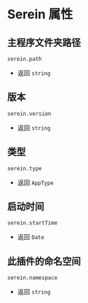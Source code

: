 # Serein 属性

## 主程序文件夹路径

`serein.path`

- 返回 `string`

## 版本

`serein.version`

- 返回 `string`

## 类型

`serein.type`

- 返回 `AppType`

## 启动时间

`serein.startTime`

- 返回 `Date`

## 此插件的命名空间

`serein.namespace`

- 返回 `string`
